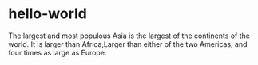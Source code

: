 # hello-world
The largest and most populous
Asia is the largest of the continents of the world.
It is larger than Africa,Larger than either of the two Americas,
and four times as large as Europe.
